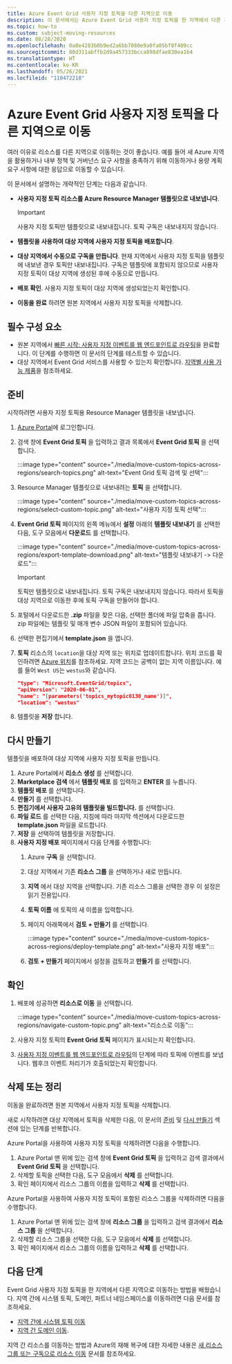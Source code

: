 ```yaml
---
title: Azure Event Grid 사용자 지정 토픽을 다른 지역으로 이동
description: 이 문서에서는 Azure Event Grid 사용자 지정 토픽을 한 지역에서 다른 지역으로 이동하는 방법을 보여 줍니다.
ms.topic: how-to
ms.custom: subject-moving-resources
ms.date: 08/28/2020
ms.openlocfilehash: 0a8e4283b0b9ed2a6bb7080e9a0fa05bf8f409cc
ms.sourcegitcommit: 80d311abffb2d9a457333bcca898dfae830ea1b4
ms.translationtype: HT
ms.contentlocale: ko-KR
ms.lasthandoff: 05/26/2021
ms.locfileid: "110472218"
---
```

# <a name="move-azure-event-grid-custom-topics-to-another-region"></a>Azure Event Grid 사용자 지정 토픽을 다른 지역으로 이동
여러 이유로 리소스를 다른 지역으로 이동하는 것이 좋습니다. 예를 들어 새 Azure 지역을 활용하거나 내부 정책 및 거버넌스 요구 사항을 충족하기 위해 이동하거나 용량 계획 요구 사항에 대한 응답으로 이동할 수 있습니다. 

이 문서에서 설명하는 개략적인 단계는 다음과 같습니다. 

- **사용자 지정 토픽 리소스를 Azure Resource Manager 템플릿으로 내보냅니다**. 

    > [!IMPORTANT]
    > 사용자 지정 토픽만 템플릿으로 내보내집니다. 토픽 구독은 내보내지지 않습니다.
- **템플릿을 사용하여 대상 지역에 사용자 지정 토픽을 배포합니다**. 
- **대상 지역에서 수동으로 구독을 만듭니다**. 현재 지역에서 사용자 지정 토픽을 템플릿에 내보낸 경우 토픽만 내보내집니다. 구독은 템플릿에 포함되지 않으므로 사용자 지정 토픽이 대상 지역에 생성된 후에 수동으로 만듭니다. 
- **배포 확인**. 사용자 지정 토픽이 대상 지역에 생성되었는지 확인합니다. 
- **이동을 완료** 하려면 원본 지역에서 사용자 지정 토픽을 삭제합니다. 

## <a name="prerequisites"></a>필수 구성 요소
- 원본 지역에서 [빠른 시작: 사용자 지정 이벤트를 웹 엔드포인트로 라우팅](custom-event-quickstart-portal.md)을 완료합니다. 이 단계를 수행하면 이 문서의 단계를 테스트할 수 있습니다. 
- 대상 지역에서 Event Grid 서비스를 사용할 수 있는지 확인합니다. [지역별 사용 가능 제품](https://azure.microsoft.com/global-infrastructure/services/?products=event-grid&regions=all)을 참조하세요.

## <a name="prepare"></a>준비
시작하려면 사용자 지정 토픽용 Resource Manager 템플릿을 내보냅니다. 

1. [Azure Portal](https://portal.azure.com)에 로그인합니다.
2. 검색 창에 **Event Grid 토픽** 을 입력하고 결과 목록에서 **Event Grid 토픽** 을 선택합니다. 

    :::image type="content" source="./media/move-custom-topics-across-regions/search-topics.png" alt-text="Event Grid 토픽 검색 및 선택":::
3. Resource Manager 템플릿으로 내보내려는 **토픽** 을 선택합니다. 

    :::image type="content" source="./media/move-custom-topics-across-regions/select-custom-topic.png" alt-text="사용자 지정 토픽 선택":::   
4. **Event Grid 토픽** 페이지의 왼쪽 메뉴에서 **설정** 아래의 **템플릿 내보내기** 를 선택한 다음, 도구 모음에서 **다운로드** 를 선택합니다. 

    :::image type="content" source="./media/move-custom-topics-across-regions/export-template-download.png" alt-text="템플릿 내보내기 -> 다운로드":::   

    > [!IMPORTANT]
    > 토픽만 템플릿으로 내보내집니다. 토픽 구독은 내보내지지 않습니다. 따라서 토픽을 대상 지역으로 이동한 후에 토픽 구독을 만들어야 합니다. 
5. 포털에서 다운로드한 **.zip** 파일을 찾은 다음, 선택한 폴더에 파일 압축을 풉니다. zip 파일에는 템플릿 및 매개 변수 JSON 파일이 포함되어 있습니다. 
1. 선택한 편집기에서 **template.json** 을 엽니다. 
8. **토픽** 리소스의 `location`을 대상 지역 또는 위치로 업데이트합니다. 위치 코드를 확인하려면 [Azure 위치](https://azure.microsoft.com/global-infrastructure/locations/)를 참조하세요. 지역 코드는 공백이 없는 지역 이름입니다. 예를 들어 `West US`는 `westus`와 같습니다.

    ```json
    "type": "Microsoft.EventGrid/topics",
    "apiVersion": "2020-06-01",
    "name": "[parameters('topics_mytopic0130_name')]",
    "location": "westus"
    ```
1. 템플릿을 **저장** 합니다. 

## <a name="recreate"></a>다시 만들기 
템플릿을 배포하여 대상 지역에 사용자 지정 토픽을 만듭니다. 

1. Azure Portal에서 **리소스 생성** 를 선택합니다.
2. **Marketplace 검색** 에서 **템플릿 배포** 를 입력하고 **ENTER** 를 누릅니다.
3. **템플릿 배포** 를 선택합니다.
4. **만들기** 를 선택합니다.
5. **편집기에서 사용자 고유의 템플릿을 빌드합니다.** 를 선택합니다.
6. **파일 로드** 를 선택한 다음, 지침에 따라 마지막 섹션에서 다운로드한 **template.json** 파일을 로드합니다.
7. **저장** 을 선택하여 템플릿을 저장합니다. 
8. **사용자 지정 배포** 페이지에서 다음 단계를 수행합니다: 
    1. Azure **구독** 을 선택합니다. 
    1. 대상 지역에서 기존 **리소스 그룹** 을 선택하거나 새로 만듭니다. 
    1. **지역** 에서 대상 지역을 선택합니다. 기존 리소스 그룹을 선택한 경우 이 설정은 읽기 전용입니다. 
    1. **토픽 이름** 에 토픽의 새 이름을 입력합니다. 
    1. 페이지 아래쪽에서 **검토 + 만들기** 를 선택합니다. 
    
        :::image type="content" source="./media/move-custom-topics-across-regions/deploy-template.png" alt-text="사용자 지정 배포":::
    1. **검토 + 만들기** 페이지에서 설정을 검토하고 **만들기** 를 선택합니다. 

## <a name="verify"></a>확인

1. 배포에 성공하면 **리소스로 이동** 을 선택합니다. 

    :::image type="content" source="./media/move-custom-topics-across-regions/navigate-custom-topic.png" alt-text="리소스로 이동":::
1. 사용자 지정 토픽의 **Event Grid 토픽** 페이지가 표시되는지 확인합니다.   
1. [사용자 지정 이벤트를 웹 엔드포인트로 라우팅](custom-event-quickstart-portal.md#send-an-event-to-your-topic)의 단계에 따라 토픽에 이벤트를 보냅니다. 웹후크 이벤트 처리기가 호출되었는지 확인합니다. 

## <a name="discard-or-clean-up"></a>삭제 또는 정리
이동을 완료하려면 원본 지역에서 사용자 지정 토픽을 삭제합니다.  

새로 시작하려면 대상 지역에서 토픽을 삭제한 다음, 이 문서의 [준비](#prepare) 및 [다시 만들기](#recreate) 섹션에 있는 단계를 반복합니다.

Azure Portal을 사용하여 사용자 지정 토픽을 삭제하려면 다음을 수행합니다.

1. Azure Portal 맨 위에 있는 검색 창에 **Event Grid 토픽** 을 입력하고 검색 결과에서 **Event Grid 토픽** 을 선택합니다. 
2. 삭제할 토픽을 선택한 다음, 도구 모음에서 **삭제** 를 선택합니다. 
3. 확인 페이지에서 리소스 그룹의 이름을 입력하고 **삭제** 를 선택합니다.  

Azure Portal을 사용하여 사용자 지정 토픽이 포함된 리소스 그룹을 삭제하려면 다음을 수행합니다.

1. Azure Portal 맨 위에 있는 검색 창에 **리소스 그룹** 을 입력하고 검색 결과에서 **리소스 그룹** 을 선택합니다. 
2. 삭제할 리소스 그룹을 선택한 다음, 도구 모음에서 **삭제** 를 선택합니다. 
3. 확인 페이지에서 리소스 그룹의 이름을 입력하고 **삭제** 를 선택합니다.  

## <a name="next-steps"></a>다음 단계
Event Grid 사용자 지정 토픽을 한 지역에서 다른 지역으로 이동하는 방법을 배웠습니다. 지역 간에 시스템 토픽, 도메인, 파트너 네임스페이스를 이동하려면 다음 문서를 참조하세요.

- [지역 간에 시스템 토픽 이동](move-system-topics-across-regions.md) 
- [지역 간 도메인 이동](move-domains-across-regions.md). 

지역 간 리소스를 이동하는 방법과 Azure의 재해 복구에 대한 자세한 내용은 [새 리소스 그룹 또는 구독으로 리소스 이동](../azure-resource-manager/management/move-resource-group-and-subscription.md) 문서를 참조하세요.